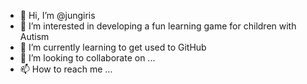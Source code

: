 - 👋 Hi, I’m @jungiris
- 👀 I’m interested in developing a fun learning game for children with Autism
- 🌱 I’m currently learning to get used to GitHub
- 💞️ I’m looking to collaborate on ...
- 📫 How to reach me ...

<!---
jungiris/jungiris is a ✨ special ✨ repository because its `README.md` (this file) appears on your GitHub profile.
You can click the Preview link to take a look at your changes.
--->
